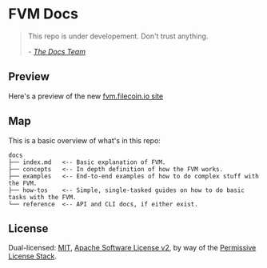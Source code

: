 # FVM Docs

> This repo is under developement. Don't trust anything.
>
> \- [_The Docs Team_](https://github.com/protocol/docs)

## Preview

Here's a preview of the new [fvm.filecoin.io site](https://square-firefly-9475.on.fleek.co/)

## Map

This is a basic overview of what's in this repo:

```plaintext
docs
├── index.md   <-- Basic explanation of FVM.
├── concepts   <-- In depth definition of how the FVM works.
├── examples   <-- End-to-end examples of how to do complex stuff with the FVM.
├── how-tos    <-- Simple, single-tasked guides on how to do basic tasks with the FVM.
└── reference  <-- API and CLI docs, if either exist.
```

## License

Dual-licensed: [MIT](./LICENSE-MIT), [Apache Software License v2](./LICENSE-APACHE), by way of the [Permissive License Stack](https://protocol.ai/blog/announcing-the-permissive-license-stack/).
